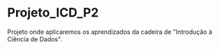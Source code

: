 # Projeto_ICD_P2
Projeto onde aplicaremos os aprendizados da cadeira de "Introdução à Ciência de Dados".
